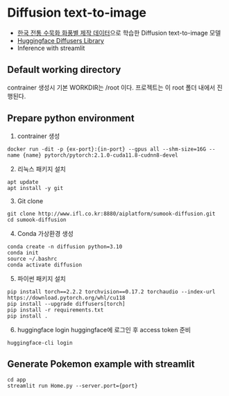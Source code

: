 # Diffusion text-to-image  
- [한국 전통 수묵화 화풍별 제작 데이터](https://www.aihub.or.kr/aihubdata/data/view.do?currMenu=115&topMenu=100&dataSetSn=71380)으로 학습한 Diffusion text-to-image 모델
- [Huggingface Diffusers Library](https://github.com/huggingface/diffusers)
- Inference with streamlit
  
## Default working directory
contrainer 생성시 기본 WORKDIR는 /root 이다. 프로젝트는 이 root 폴더 내에서 진행된다.  

## Prepare python environment 
1. contrainer 생성
```shell
docker run -dit -p {ex-port}:{in-port} --gpus all --shm-size=16G --name {name} pytorch/pytorch:2.1.0-cuda11.8-cudnn8-devel
```
  
2. 리눅스 패키지 설치
```shell
apt update
apt install -y git
```
  
3. Git clone
```shell
git clone http://www.ifl.co.kr:8880/aiplatform/sumook-diffusion.git
cd sumook-diffusion
```
  
4. Conda 가상환경 생성
```shell
conda create -n diffusion python=3.10
conda init
source ~/.bashrc
conda activate diffusion
```
  
5. 파이썬 패키지 설치
```shell
pip install torch==2.2.2 torchvision==0.17.2 torchaudio --index-url https://download.pytorch.org/whl/cu118
pip install --upgrade diffusers[torch]
pip install -r requirements.txt
pip install .
```
  
6. huggingface login
huggingface에 로그인 후 access token 준비  
```shell
huggingface-cli login
```
  
## Generate Pokemon example with streamlit
```shell
cd app
streamlit run Home.py --server.port={port}
```